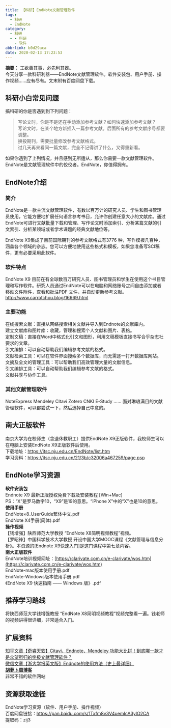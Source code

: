 ```yaml
---
title: 【科研】EndNote文献管理软件
tags:
  - 科研
  - EndNote
category:
  - 科研
  - - 科研
    - 软件
abbrlink: b0d29aca
date: 2020-02-13 17:23:53
---
```

**摘要：** 工欲善其事，必先利其器。  
今天分享一款科研利器——EndNote文献管理软件。软件安装包、用户手册、操作视频……应有尽有。文末附有百度网盘下载。  
<!-- more -->
## 科研小白常见问题
搞科研的你是否遇到到下列问题：  
>写论文时，你是不是还在手动添加参考文献？如何快速添加参考文献？  
写论文时，在某个地方新插入一篇参考文献。后面所有的参考文献序号都要调整。  
换投期刊，需要批量修改参考文献格式。  
过几天再来看同一篇文献，完全不记得讲了什么，又得重新看。  

如果你遇到了上列情况，并且感到无所适从，那么你需要一款文献管理软件。  
EndNote是文献管理软件中的佼佼者。EndNote，你值得拥有。  

## EndNote介绍
### 简介
EndNote是一款主流文献管理软件，有数以百万计的研究人员、学生和图书管理员使用，它能方便地扩展任何语言参考书目，允许你创建任意大小的文献库。通过EndNote可进行文献批量下载和管理、写作论文时添加索引、分析某篇文献的引文索引、分析某领域或者学术课题的经典文献地位等。  

EndNote X9集成了目前国际期刊的参考文献格式有3776 种，写作模板几百种，涵盖各个领域的杂志。您可以方便地使用这些格式和模板，如果您准备写SCI稿件，更有必要采用此软件。  

### 软件特点  
EndNote X9 目前在有全球数百万研究人员、图书管理员和学生在使用这个书目管理和写作软件。研究人员通过EndNote可以在电脑和网络账号之间自由添加或者移动文件附件，查看和批注PDF 文件，并自动更新参考文献。    
http://www.carrotchou.blog/16669.html  

### 主要功能
在线搜索文献：直接从网络搜索相关文献并导入到Endnote的文献库内。  
建立文献库和图片库：收藏，管理和搜索个人文献和图片、表格。  
定制文稿：直接在Word中格式化引文和图形，利用文稿模板直接书写合乎杂志社要求的文章。  
引文编排：可以自动帮助我们编辑参考文献的格式。  
文献检索工具：可以在软件界面搜索多个数据库，而无需逐一打开数据库网站。  
文摘及全文的管理工具：可以帮助我们高效管理大量的文献信息。  
引文编排工具：可以自动帮助我们编辑参考文献的格式。  
文献共享与协作工具。  

### 其他文献管理软件
NoteExpress
Mendeley
Citavi
Zotero
CNKI E-Study
……
面对琳琅满目的文献管理软件，可以都尝试一下，然后选择自己中意的。

## 南大正版软件
南京大学为在校师生（含退休教职工）提供EndNote X9正版软件，我校师生可以在电脑上安装EndNote X9正版软件后使用。   
下载地址：https://itsc.nju.edu.cn/EndNote/list.htm  
学习资料：https://itsc.nju.edu.cn/21/3b/c32006a467259/page.psp   

## EndNote学习资源
**软件安装包**    
Endnote X9 最新正版授权免费下载及安装教程 [Win+Mac]  
PS：“X”是罗马数字10，“X9”是19的意思。“iPhone X”中的“X”也是10的意思。  
**使用手册**    
EndNote×8_UserGuide繁体中文.pdf  
EndNote X4手册(简体).pdf  
**操作视频**    
【钱增强】陕西师范大学教授 “EndNote X8简明视频教程”视频。  
【罗昭锋】中国科学技术大学教授 开设中国大学MOOC课程《文献管理与信息分析》。本资源的[Endnote X9快速入门]是这门课程中第七章内容。  
**南大正版软件**  
EndNote培训视频网址：[https://clarivate.com.cn/e-clarivate/wos.htm](https://clarivate.com.cn/e-clarivate/wos.htm)  
EndNote-mac版本使用手册.pdf  
EndNote-Windows版本使用手册.pdf  
《EndNote X9 快速指南 —— Windows 版》.pdf   

## 推荐学习路线
将陕西师范大学钱增强教授 “EndNote X8简明视频教程”视频完整看一遍。钱老师的视频讲得很详细，非常适合入门。    

## 扩展资料
[知乎文章【奇睿天软】Citavi、Endnote、Mendeley 功能大比拼！到底哪一款才是众望所归的终极文献管理软件？](https://zhuanlan.zhihu.com/p/28214449)  
[微信文章【浙大学报英文版】Endnote的使用方法（史上最详细）](https://mp.weixin.qq.com/s?src=11&timestamp=1553561857&ver=1507&signature=dSXSUPG0In0P3UUSbH*naGqmI7*LGr6dxicL6nj-zBX2S6f9AptduCiZYCzf3uaRgLOjx1aR30wbdWQRXKfc60tlaYVMZLWXJQGdD3fYMLq8kh9Ug1TiJTILkER-t1mL&new=1)  
[**胡萝卜周博客**](http://www.carrotchou.blog/)  
非常不错的软件网站

## 资源获取途径
EndNote学习资源（软件、用户手册、操作视频）  
百度网盘链接：https://pan.baidu.com/s/1Txfm8v3V4uemIcA3ylO2CA   
提取码：zij3   


